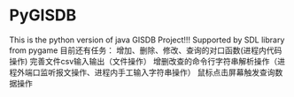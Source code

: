 # PyGISDB
This is the python version of java GISDB Project!!!
Supported by SDL library from pygame 
目前还有任务：
增加、删除、修改、查询的对口函数(进程内代码操作)
完善文件csv输入输出（文件操作）
增删改查的命令行字符串解析操作（进程外端口监听报文操作、进程内手工输入字符串操作）
鼠标点击屏幕触发查询数据操作

